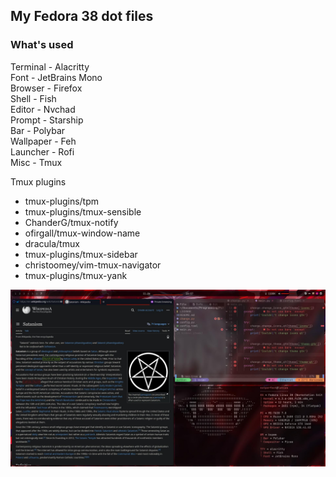 ## My Fedora 38 dot files

### What's used
Terminal - Alacritty\
Font - JetBrains Mono\
Browser - Firefox\
Shell - Fish\
Editor - Nvchad\
Prompt - Starship\
Bar - Polybar\
Wallpaper - Feh\
Launcher - Rofi\
Misc - Tmux

Tmux plugins
 - tmux-plugins/tpm
 - tmux-plugins/tmux-sensible
 - ChanderG/tmux-notify
 - ofirgall/tmux-window-name
 - dracula/tmux
 - tmux-plugins/tmux-sidebar
 - christoomey/vim-tmux-navigator
 - tmux-plugins/tmux-yank

![screenshot of desktop](./preview.jpg)
